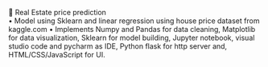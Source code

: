 	Real Estate price prediction  
•	Model using Sklearn and linear regression using house price dataset from kaggle.com
•	Implements Numpy and Pandas for data cleaning, Matplotlib for data visualization, Sklearn for model building, Jupyter notebook, visual studio code and pycharm as IDE, Python flask for http server and, HTML/CSS/JavaScript for UI.
